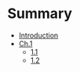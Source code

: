 # Summary

* [Introduction](README.md)
* [Ch.1](section1/README.md)
    * [1.1](section1/1.md)
    * [1.2](section1/2.md)

